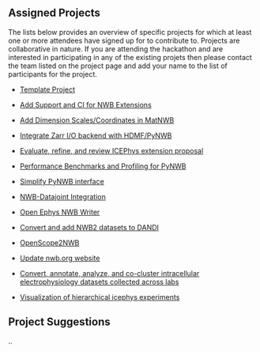 ## Assigned Projects

The lists below provides an overview of specific projects for which at least one or more attendees have signed up for to contribute to. Projects are collaborative in nature. If you are attending the hackathon and are interested in participating in any of the existing projets then please contact the team listed on the project page and add your name to the list of participants for the project.

* [Template Project](projects/template)

* [Add Support and CI for NWB Extensions](projects/ExtensionsCI)
* [Add Dimension Scales/Coordinates in MatNWB](projects/DimScalesMatlab)
* [Integrate Zarr I/O backend with HDMF/PyNWB](projects/zarrio)
* [Evaluate, refine, and review ICEPhys extension proposal](projects/icephys_extension)
* [Performance Benchmarks and Profiling for PyNWB](projects/benchmark_profile)
* [Simplify PyNWB interface](projects/DeBoilerPlateNWB)
* [NWB-Datajoint Integration](projects/NWB_DataJoint_Integration)
* [Open Ephys NWB Writer](projects/Open_Ephys_NWB_Writer)
* [Convert and add NWB2 datasets to DANDI](projects/NWB2.0Datasets)
* [OpenScope2NWB](projects/OpenScope2NWB)
* [Update nwb.org website](projects/update_nwb_website)
* [Convert, annotate, analyze, and co-cluster intracellular electrophysiology datasets collected across labs](projects/icephys_meta_analysis)
* [Visualization of hierarchical icephys experiments](projects/icephys_extension_widget)

## Project Suggestions

..
